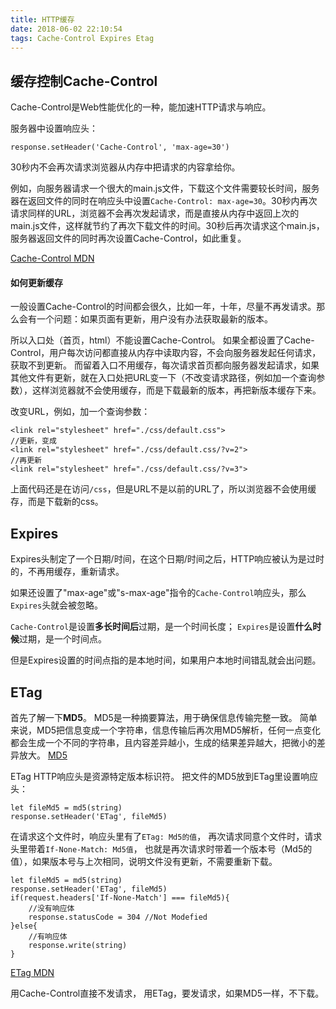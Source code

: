 ```yaml
---
title: HTTP缓存
date: 2018-06-02 22:10:54
tags: Cache-Control Expires Etag
---
```

## 缓存控制Cache-Control
Cache-Control是Web性能优化的一种，能加速HTTP请求与响应。

服务器中设置响应头：
```
response.setHeader('Cache-Control', 'max-age=30')
```
30秒内不会再次请求浏览器从内存中把请求的内容拿给你。

例如，向服务器请求一个很大的main.js文件，下载这个文件需要较长时间，服务器在返回文件的同时在响应头中设置`Cache-Control: max-age=30`。30秒内再次请求同样的URL，浏览器不会再次发起请求，而是直接从内存中返回上次的main.js文件，这样就节约了再次下载文件的时间。30秒后再次请求这个main.js，服务器返回文件的同时再次设置Cache-Control，如此重复。

[Cache-Control MDN](https://developer.mozilla.org/en-US/docs/Web/HTTP/Headers/Cache-Control)

#### 如何更新缓存
一般设置Cache-Control的时间都会很久，比如一年，十年，尽量不再发请求。那么会有一个问题：如果页面有更新，用户没有办法获取最新的版本。

所以入口处（首页，html）不能设置Cache-Control。
如果全都设置了Cache-Control，用户每次访问都直接从内存中读取内容，不会向服务器发起任何请求，获取不到更新。
而留着入口不用缓存，每次请求首页都向服务器发起请求，如果其他文件有更新，就在入口处把URL变一下（不改变请求路径，例如加一个查询参数），这样浏览器就不会使用缓存，而是下载最新的版本，再把新版本缓存下来。

改变URL，例如，加一个查询参数：
```
<link rel="stylesheet" href="./css/default.css">
//更新，变成
<link rel="stylesheet" href="./css/default.css/?v=2">
//再更新
<link rel="stylesheet" href="./css/default.css/?v=3">
```
上面代码还是在访问`/css`，但是URL不是以前的URL了，所以浏览器不会使用缓存，而是下载新的css。

## Expires
Expires头制定了一个日期/时间，在这个日期/时间之后，HTTP响应被认为是过时的，不再用缓存，重新请求。

如果还设置了"max-age"或"s-max-age"指令的`Cache-Control`响应头，那么`Expires`头就会被忽略。

`Cache-Control`是设置**多长时间后**过期，是一个时间长度；
`Expires`是设置**什么时候**过期，是一个时间点。

但是Expires设置的时间点指的是本地时间，如果用户本地时间错乱就会出问题。

## ETag

首先了解一下**MD5**。
MD5是一种摘要算法，用于确保信息传输完整一致。
简单来说，MD5把信息变成一个字符串，信息传输后再次用MD5解析，任何一点变化都会生成一个不同的字符串，且内容差异越小，生成的结果差异越大，把微小的差异放大。
[MD5](https://zh.wikipedia.org/wiki/MD5)

ETag HTTP响应头是资源特定版本标识符。
把文件的MD5放到ETag里设置响应头：
```
let fileMd5 = md5(string)
response.setHeader('ETag', fileMd5)
```
在请求这个文件时，响应头里有了`ETag: Md5的值`，
再次请求同意个文件时，请求头里带着`If-None-Match: Md5值`，
也就是再次请求时带着一个版本号（Md5的值），如果版本号与上次相同，说明文件没有更新，不需要重新下载。
```
let fileMd5 = md5(string)
response.setHeader('ETag', fileMd5)
if(request.headers['If-None-Match'] === fileMd5){
    //没有响应体
    response.statusCode = 304 //Not Modefied
}else{
    //有响应体
    response.write(string)
}
```

[ETag MDN](https://developer.mozilla.org/zh-CN/docs/Web/HTTP/Headers/ETag)

用Cache-Control直接不发请求，
用ETag，要发请求，如果MD5一样，不下载。
